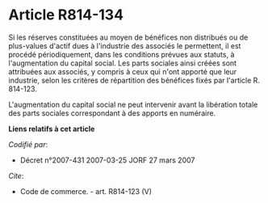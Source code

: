 # Article R814-134

Si les réserves constituées au moyen de bénéfices non distribués ou de plus-values d'actif dues à l'industrie des associés le
permettent, il est procédé périodiquement, dans les conditions prévues aux statuts, à l'augmentation du capital social. Les
parts sociales ainsi créées sont attribuées aux associés, y compris à ceux qui n'ont apporté que leur industrie, selon les
critères de répartition des bénéfices fixés par l'article R. 814-123.

L'augmentation du capital social ne peut intervenir avant la libération totale des parts sociales correspondant à des apports
en numéraire.

**Liens relatifs à cet article**

_Codifié par_:

  - Décret n°2007-431 2007-03-25 JORF 27 mars 2007

_Cite_:

  - Code de commerce. - art. R814-123 (V)
